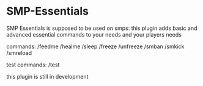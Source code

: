 # SMP-Essentials

SMP Essentials is supposed to be used on smps:
this plugin adds basic and advanced essential commands to your needs and your players needs

commands: /feedme /healme /sleep /freeze /unfreeze /smban /smkick /smreload



test commands: /test


this plugin is still in development
